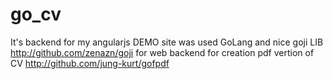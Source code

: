 # go_cv

It's backend for my angularjs DEMO site 
was used GoLang and  nice goji LIB http://github.com/zenazn/goji for web backend
for creation pdf vertion of CV http://github.com/jung-kurt/gofpdf
